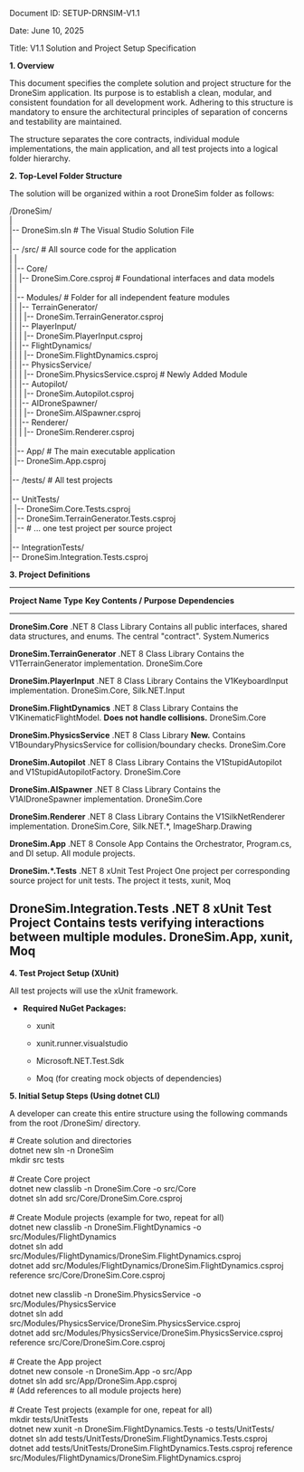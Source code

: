 Document ID: SETUP-DRNSIM-V1.1

Date: June 10, 2025

Title: V1.1 Solution and Project Setup Specification

**1. Overview**

This document specifies the complete solution and project structure for the DroneSim application. Its purpose is to establish a clean, modular, and consistent foundation for all development work. Adhering to this structure is mandatory to ensure the architectural principles of separation of concerns and testability are maintained.

The structure separates the core contracts, individual module implementations, the main application, and all test projects into a logical folder hierarchy.

**2. Top-Level Folder Structure**

The solution will be organized within a root DroneSim folder as follows:

/DroneSim/\
\|\
\|\-- DroneSim.sln \# The Visual Studio Solution File\
\|\
\|\-- /src/ \# All source code for the application\
\| \|\
\| \|\-- Core/\
\| \| \|\-- DroneSim.Core.csproj \# Foundational interfaces and data models\
\| \|\
\| \|\-- Modules/ \# Folder for all independent feature modules\
\| \| \|\-- TerrainGenerator/\
\| \| \| \|\-- DroneSim.TerrainGenerator.csproj\
\| \| \|\-- PlayerInput/\
\| \| \| \|\-- DroneSim.PlayerInput.csproj\
\| \| \|\-- FlightDynamics/\
\| \| \| \|\-- DroneSim.FlightDynamics.csproj\
\| \| \|\-- PhysicsService/\
\| \| \| \|\-- DroneSim.PhysicsService.csproj \# Newly Added Module\
\| \| \|\-- Autopilot/\
\| \| \| \|\-- DroneSim.Autopilot.csproj\
\| \| \|\-- AIDroneSpawner/\
\| \| \| \|\-- DroneSim.AISpawner.csproj\
\| \| \|\-- Renderer/\
\| \| \| \|\-- DroneSim.Renderer.csproj\
\| \|\
\| \|\-- App/ \# The main executable application\
\| \|\-- DroneSim.App.csproj\
\|\
\|\-- /tests/ \# All test projects\
\|\
\|\-- UnitTests/\
\| \|\-- DroneSim.Core.Tests.csproj\
\| \|\-- DroneSim.TerrainGenerator.Tests.csproj\
\| \|\-- \# \... one test project per source project\
\|\
\|\-- IntegrationTests/\
\|\-- DroneSim.Integration.Tests.csproj

**3. Project Definitions**

  ------------------------------------------------------------------------------------------------------------------------------------------------------------------------------------------------------------
  **Project Name**                 **Type**                    **Key Contents / Purpose**                                                                     **Dependencies**
  -------------------------------- --------------------------- ---------------------------------------------------------------------------------------------- ------------------------------------------------
  **DroneSim.Core**                .NET 8 Class Library        Contains all public interfaces, shared data structures, and enums. The central \"contract\".   System.Numerics

  **DroneSim.TerrainGenerator**    .NET 8 Class Library        Contains the V1TerrainGenerator implementation.                                                DroneSim.Core

  **DroneSim.PlayerInput**         .NET 8 Class Library        Contains the V1KeyboardInput implementation.                                                   DroneSim.Core, Silk.NET.Input

  **DroneSim.FlightDynamics**      .NET 8 Class Library        Contains the V1KinematicFlightModel. **Does not handle collisions.**                           DroneSim.Core

  **DroneSim.PhysicsService**      .NET 8 Class Library        **New.** Contains V1BoundaryPhysicsService for collision/boundary checks.                      DroneSim.Core

  **DroneSim.Autopilot**           .NET 8 Class Library        Contains the V1StupidAutopilot and V1StupidAutopilotFactory.                                   DroneSim.Core

  **DroneSim.AISpawner**           .NET 8 Class Library        Contains the V1AIDroneSpawner implementation.                                                  DroneSim.Core

  **DroneSim.Renderer**            .NET 8 Class Library        Contains the V1SilkNetRenderer implementation.                                                 DroneSim.Core, Silk.NET.\*, ImageSharp.Drawing

  **DroneSim.App**                 .NET 8 Console App          Contains the Orchestrator, Program.cs, and DI setup.                                           All module projects.

  **DroneSim.\*.Tests**            .NET 8 xUnit Test Project   One project per corresponding source project for unit tests.                                   The project it tests, xunit, Moq

  **DroneSim.Integration.Tests**   .NET 8 xUnit Test Project   Contains tests verifying interactions between multiple modules.                                DroneSim.App, xunit, Moq
  ------------------------------------------------------------------------------------------------------------------------------------------------------------------------------------------------------------

**4. Test Project Setup (XUnit)**

All test projects will use the xUnit framework.

- **Required NuGet Packages:**

  - xunit

  - xunit.runner.visualstudio

  - Microsoft.NET.Test.Sdk

  - Moq (for creating mock objects of dependencies)

**5. Initial Setup Steps (Using dotnet CLI)**

A developer can create this entire structure using the following commands from the root /DroneSim/ directory.

\# Create solution and directories\
dotnet new sln -n DroneSim\
mkdir src tests\
\
\# Create Core project\
dotnet new classlib -n DroneSim.Core -o src/Core\
dotnet sln add src/Core/DroneSim.Core.csproj\
\
\# Create Module projects (example for two, repeat for all)\
dotnet new classlib -n DroneSim.FlightDynamics -o src/Modules/FlightDynamics\
dotnet sln add src/Modules/FlightDynamics/DroneSim.FlightDynamics.csproj\
dotnet add src/Modules/FlightDynamics/DroneSim.FlightDynamics.csproj reference src/Core/DroneSim.Core.csproj\
\
dotnet new classlib -n DroneSim.PhysicsService -o src/Modules/PhysicsService\
dotnet sln add src/Modules/PhysicsService/DroneSim.PhysicsService.csproj\
dotnet add src/Modules/PhysicsService/DroneSim.PhysicsService.csproj reference src/Core/DroneSim.Core.csproj\
\
\# Create the App project\
dotnet new console -n DroneSim.App -o src/App\
dotnet sln add src/App/DroneSim.App.csproj\
\# (Add references to all module projects here)\
\
\# Create Test projects (example for one, repeat for all)\
mkdir tests/UnitTests\
dotnet new xunit -n DroneSim.FlightDynamics.Tests -o tests/UnitTests/\
dotnet sln add tests/UnitTests/DroneSim.FlightDynamics.Tests.csproj\
dotnet add tests/UnitTests/DroneSim.FlightDynamics.Tests.csproj reference src/Modules/FlightDynamics/DroneSim.FlightDynamics.csproj
